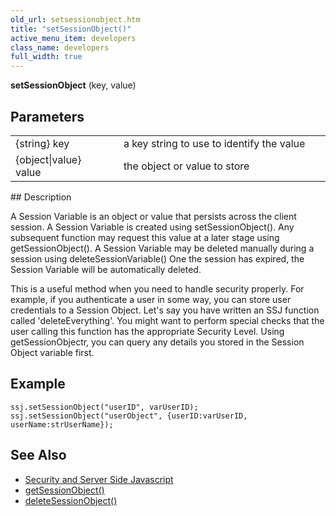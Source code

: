 ```yaml
---
old_url: setsessionobject.htm
title: "setSessionObject()"
active_menu_item: developers
class_name: developers
full_width: true
---
```



**setSessionObject** (key, value)

## Parameters

<table>
<tr>
<td width="165">
{string} key

</td>
<td width="27">
</td>
<td width="688">
a key string to use to identify the value

</td>
</tr>
<tr>
<td width="165">
{object|value} value

</td>
<td width="27">
</td>
<td width="688">
the object or value to store

</td>
</tr>
</table>
## Description

A Session Variable is an object or value that persists across the client session. A Session Variable is created using setSessionObject(). Any subsequent function may request this value at a later stage using getSessionObject(). A Session Variable may be deleted manually during a session using deleteSessionVariable() One the session has expired, the Session Variable will be automatically deleted.

This is a useful method when you need to handle security properly. For example, if you authenticate a user in some way, you can store user credentials to a Session Object. Let's say you have written an SSJ function called 'deleteEverything'. You might want to perform special checks that the user calling this function has the appropriate Security Level. Using getSessionObjectr, you can query any details you stored in the Session Object variable first.

## Example

    ssj.setSessionObject("userID", varUserID);
    ssj.setSessionObject("userObject", {userID:varUserID, userName:strUserName});
   

## See Also

 - [Security and Server Side Javascript](/developers/documentation/scripting-apis/server-side-scripting-overview/writing-secure-code)
 - [getSessionObject()](/developers/documentation/scripting-apis/server-side-api/ssj-object/security/getsessionobject)
 - [deleteSessionObject()](/developers/documentation/scripting-apis/server-side-api/ssj-object/security/deletesessionobject)

